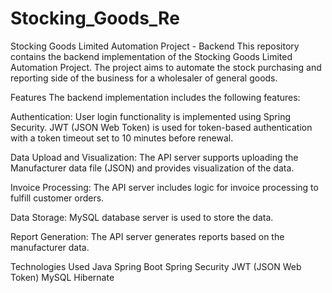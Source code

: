 # Stocking_Goods_Re
Stocking Goods Limited Automation Project - Backend
This repository contains the backend implementation of the Stocking Goods Limited Automation Project. The project aims to automate the stock purchasing and reporting side of the business for a wholesaler of general goods.

Features
The backend implementation includes the following features:

Authentication: User login functionality is implemented using Spring Security. JWT (JSON Web Token) is used for token-based authentication with a token timeout set to 10 minutes before renewal.

Data Upload and Visualization: The API server supports uploading the Manufacturer data file (JSON) and provides visualization of the data.

Invoice Processing: The API server includes logic for invoice processing to fulfill customer orders.

Data Storage: MySQL database server is used to store the data.

Report Generation: The API server generates reports based on the manufacturer data.

Technologies Used
Java
Spring Boot
Spring Security
JWT (JSON Web Token)
MySQL
Hibernate
